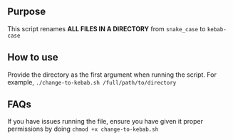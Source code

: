 ## Purpose
This script renames **ALL FILES IN A DIRECTORY** from `snake_case` to `kebab-case`

## How to use
Provide the directory as the first argument when running the script. For example,
`./change-to-kebab.sh /full/path/to/directory`

## FAQs
If you have issues running the file, ensure you have given it proper permissions by doing
`chmod +x change-to-kebab.sh`
